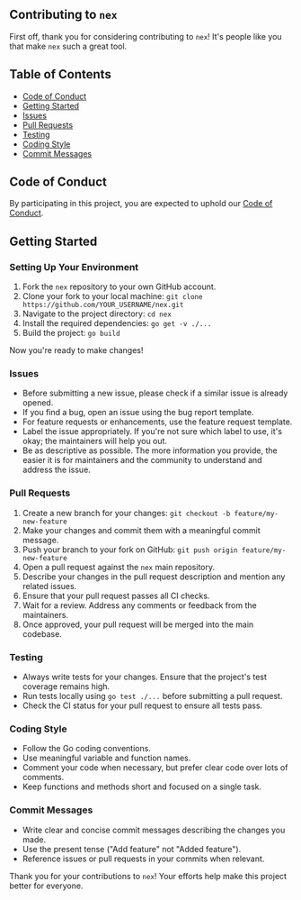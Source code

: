 ## Contributing to `nex`

First off, thank you for considering contributing to `nex`! It's people like you that make `nex` such a great tool.

## Table of Contents

- [Code of Conduct](#code-of-conduct)
- [Getting Started](#getting-started)
- [Issues](#issues)
- [Pull Requests](#pull-requests)
- [Testing](#testing)
- [Coding Style](#coding-style)
- [Commit Messages](#commit-messages)

## Code of Conduct

By participating in this project, you are expected to uphold our [Code of Conduct](CODE_OF_CONDUCT.md).

## Getting Started

### Setting Up Your Environment

1. Fork the `nex` repository to your own GitHub account.
2. Clone your fork to your local machine: `git clone https://github.com/YOUR_USERNAME/nex.git`
3. Navigate to the project directory: `cd nex`
4. Install the required dependencies: `go get -v ./...`
5. Build the project: `go build`

Now you're ready to make changes!

### Issues

- Before submitting a new issue, please check if a similar issue is already opened.
- If you find a bug, open an issue using the bug report template.
- For feature requests or enhancements, use the feature request template.
- Label the issue appropriately. If you're not sure which label to use, it's okay; the maintainers will help you out.
- Be as descriptive as possible. The more information you provide, the easier it is for maintainers and the community to understand and address the issue.

### Pull Requests

1. Create a new branch for your changes: `git checkout -b feature/my-new-feature`
2. Make your changes and commit them with a meaningful commit message.
3. Push your branch to your fork on GitHub: `git push origin feature/my-new-feature`
4. Open a pull request against the `nex` main repository.
5. Describe your changes in the pull request description and mention any related issues.
6. Ensure that your pull request passes all CI checks.
7. Wait for a review. Address any comments or feedback from the maintainers.
8. Once approved, your pull request will be merged into the main codebase.

### Testing

- Always write tests for your changes. Ensure that the project's test coverage remains high.
- Run tests locally using `go test ./...` before submitting a pull request.
- Check the CI status for your pull request to ensure all tests pass.

### Coding Style

- Follow the Go coding conventions.
- Use meaningful variable and function names.
- Comment your code when necessary, but prefer clear code over lots of comments.
- Keep functions and methods short and focused on a single task.

### Commit Messages

- Write clear and concise commit messages describing the changes you made.
- Use the present tense ("Add feature" not "Added feature").
- Reference issues or pull requests in your commits when relevant.

Thank you for your contributions to `nex`! Your efforts help make this project better for everyone.